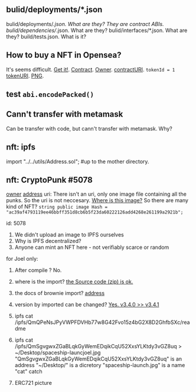 

## bulid/deployments/*.json
bulid/deployments/*.json. What are they? They are contract ABIs.
bulid/dependencies/*.json. What are they?
bulid/interfaces/*.json. What are they?
build/tests.json. What is it?


## How to buy a NFT in Opensea?
It's seems difficult. [Get it!](https://testnets.opensea.io/assets/0xc5e944857375e4801829b35c7d688c2fb7e1ac8f/1). [Contract](https://rinkeby.etherscan.io/address/0xc5e944857375e4801829b35c7d688c2fb7e1ac8f#readContract). [Owner](0x1d95133783354988C8804465D23dA8656dF51a66). [contractURI](https://cdn.nftstar.com/hm-son/meta-son-heung-min.json). `tokenId = 1`  [tokenURI]( https://cdn.nftstar.com/hm-son/metadata/1). [PNG](https://cdn.nftstar.com/hm-son/images/c1272a582db6829b6c5a7907cc7b9b75.png). 

## test `abi.encodePacked()`

## Cann't transfer with metamask
Can be transfer with code, but cann't transfer with metamask. Why?



## nft: ipfs

import "../../utils/Address.sol"; #up to the mother directory.

## nft: CryptoPunk #5078 
[owner](0x1645b30527d8Be0385da21A96ea6C5Fc1bf1825A) 
[address](https://etherscan.io/address/0xb47e3cd837ddf8e4c57f05d70ab865de6e193bbb#code) 
uri: There isn't an uri, only one image file containing all the punks. So the uri is not neccesary.
[Where is this image?](https://github.com/larvalabs/cryptopunks) So there are many kind of NFT? `string public image Hash = "ac39af4793119ee46bbff351d8cb6b5f23da60222126add4268e261199a2921b";`

id: 5078






1. We didn't upload an image to IPFS ourselves
2. Why is IPFS decentralized?
3. Anyone can mint an NFT here - not verifiably scarce or random


for Joel only:
1. After compile ?  No.
2. where is the import? [the Source code (zip) is ok.]( https://github.com/OpenZeppelin/openzeppelin-contracts/releases/tag/v3.4.0 )   
3. the docs of brownie import?
   [address](https://docs.soliditylang.org/en/v0.8.12/path-resolution.html)
4. version by imported can be changed? 
   [Yes. v3.4.0 >> v3.4.1](https://github.com/OpenZeppelin/openzeppelin-contracts/) 

5. ipfs cat /ipfs/QmQPeNsJPyVWPFDVHb77w8G42Fvo15z4bG2X8D2GhfbSXc/readme
6. ipfs cat /ipfs/QmSgvgwxZGaBLqkGyWemEDqikCqU52XxsYLKtdy3vGZ8uq > ~/Desktop/spaceship-launcjoel.jpg
"QmSgvgwxZGaBLqkGyWemEDqikCqU52XxsYLKtdy3vGZ8uq" is an address
"~/Desktop/" is a dicretory
"spaceship-launch.jpg" is a name
"cat"  catch
7. ERC721 picture


